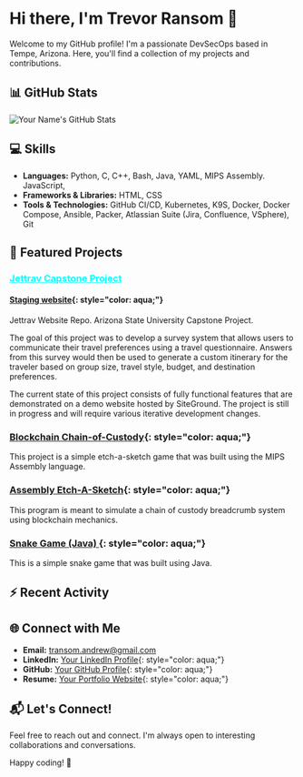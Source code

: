 <!-- Header Section -->
# Hi there, I'm Trevor Ransom 👋

Welcome to my GitHub profile! I'm a passionate DevSecOps based in Tempe, Arizona. Here, you'll find a collection of my projects and contributions.

<!-- GitHub Stats -->
## 📊 GitHub Stats

![Your Name's GitHub Stats](https://github-readme-stats.vercel.app/api?username=ransomnumber6&show_icons=true&theme=aura)

<!-- Skills Section -->
## 💻 Skills

- **Languages:** Python, C, C++, Bash, Java, YAML, MIPS Assembly. JavaScript, 
- **Frameworks & Libraries:** HTML, CSS
- **Tools & Technologies:** GitHub CI/CD, Kubernetes, K9S, Docker, Docker Compose, Ansible, Packer, Atlassian Suite (Jira, Confluence, VSphere), Git

<!-- Featured Projects Section -->
## 🚀 Featured Projects
### <a href="https://github.com/jettrav/jettrav" style="color: aqua;">Jettrav Capstone Project</a>
#### [Staging website](https://jettrav.rishavkumar.io/home.php){: style="color: aqua;"}
Jettrav Website Repo. Arizona State University Capstone Project.

The goal of this project was to develop a survey system that allows users to communicate their travel preferences using a travel questionnaire. Answers from this survey would then be used to generate a custom itinerary for the traveler based on group size, travel style, budget, and destination preferences.

The current state of this project consists of fully functional features that are demonstrated on a demo website hosted by SiteGround. The project is still in progress and will require various iterative development changes.

### [Blockchain Chain-of-Custody](https://github.com/ransomnumber6/Etch-a-sketch){: style="color: aqua;"}
This project is a simple etch-a-sketch game that was built using the MIPS Assembly language.

### [Assembly Etch-A-Sketch](https://github.com/ransomnumber6/Blockchain-Chain-Of-Custody){: style="color: aqua;"}
 This program is meant to simulate a chain of custody breadcrumb system using blockchain mechanics.

### [Snake Game (Java) ](https://github.com/ransomnumber6/SnakeGame){: style="color: aqua;"}
This is a simple snake game that was built using Java.

<!-- Recent Activity Section -->
## ⚡ Recent Activity

<!--START_SECTION:activity-->
<!-- This section will be automatically populated with your recent GitHub activity using a tool like GitHub Readme Activity -->
<!--END_SECTION:activity-->

<!-- Connect with Me Section -->
## 🌐 Connect with Me

- **Email:** transom.andrew@gmail.com
- **LinkedIn:** [Your LinkedIn Profile](https://www.linkedin.com/in/trevor-ransom/){: style="color: aqua;"}
- **GitHub:** [Your GitHub Profile](https://github.com/ransomnumber6){: style="color: aqua;"}
- **Resume:** [Your Portfolio Website](https://ransomnumber6.github.io/trevor_ransom/resume.html){: style="color: aqua;"}

<!-- Footer Section -->
## 📬 Let's Connect!

Feel free to reach out and connect. I'm always open to interesting collaborations and conversations.

Happy coding! 🚀
